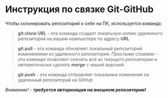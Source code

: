 # Инструкция по связке Git-GitHub

Чтобы склонировать репозиторий к себе на ПК, используется команда:
> **git clone URL** -  эта команда создает локальную копию удаленного репозитория на вашем компьютере по адресу **URL**

> **git pull** - эта команда обновляет локальный репозиторий изменениями из удаленного репозитория.
*Простыми словами - эта команда позволяет скачать всё из текущего репозитория и автоматически сделать **merge** с нашей версией*. 

> **git push**  - эта команда отправляет локальные изменения на удаленный репозиторий на GitHub

*Внимание! - ***требуется авторизация на внешнем репозитории!****